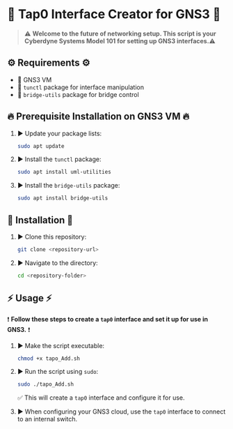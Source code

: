 # :robot: Tap0 Interface Creator for GNS3 :robot:

> :warning: **Welcome to the future of networking setup. This script is your Cyberdyne Systems Model 101 for setting up GNS3 interfaces.**:warning:

## :gear: Requirements :gear:

- :penguin: GNS3 VM
- :wrench: `tunctl` package for interface manipulation
- :bridge_at_night: `bridge-utils` package for bridge control

## :fire: Prerequisite Installation on GNS3 VM :fire:

1. :arrow_forward: Update your package lists:
    ```bash
    sudo apt update
    ```
2. :arrow_forward: Install the `tunctl` package:
    ```bash
    sudo apt install uml-utilities
    ```
3. :arrow_forward: Install the `bridge-utils` package:
    ```bash
    sudo apt install bridge-utils
    ```

## :rocket: Installation :rocket:

1. :arrow_forward: Clone this repository:
    ```bash
    git clone <repository-url>
    ```
2. :arrow_forward: Navigate to the directory:
    ```bash
    cd <repository-folder>
    ```

## :zap: Usage :zap:

:exclamation: **Follow these steps to create a `tap0` interface and set it up for use in GNS3.** :exclamation:

1. :arrow_forward: Make the script executable:
    ```bash
    chmod +x tapo_Add.sh
    ```
2. :arrow_forward: Run the script using `sudo`:
    ```bash
    sudo ./tapo_Add.sh
    ```
    :white_check_mark: This will create a `tap0` interface and configure it for use.

3. :arrow_forward: When configuring your GNS3 cloud, use the `tap0` interface to connect to an internal switch.
